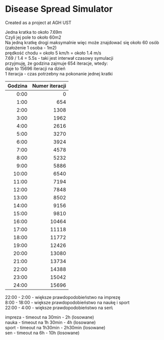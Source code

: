 # Disease Spread Simulator
Created as a project at AGH UST

Jedna kratka to około 7.69m\
Czyli jej pole to około 60m2\
Na jedną kratkę drogi maksymalnie więc może znajdować się około 60 osób (założenie 1 osoba - 1m2)\
prędkość chodu = około 5 km/h = około 1.4 m/s\
7.69 / 1.4 = 5.5s - taki jest interwał czasowy symulacji\
przyjmuję, że godzina zajmuje 654 iteracje, wtedy:\
daje to 15696 iteracji na dzień\
1 iteracja - czas potrzebny na pokonanie jednej kratki


Godzina | Numer iteracji
--------:|--------------:
 0:00  |      0
 1:00  |    654
 2:00  |   1308
 3:00  |   1962
 4:00  |   2616
 5:00  |   3270
 6:00  |   3924
 7:00  |   4578
 8:00  |   5232
 9:00  |   5886
10:00  |   6540
11:00  |   7194
12:00  |   7848
13:00  |   8502
14:00  |   9156
15:00  |   9810
16:00  |  10464
17:00  |  11118
18:00  |  11772
19:00  |  12426
20:00  |  13080
21:00  |  13734
22:00  |  14388
23:00  |  15042
24:00  |  15696



22:00 - 2:00 - większe prawdopodobieństwo na imprezę\
8:00 - 18:00 - większe prawdopodobieństwo na naukę i sport\
22:00 - 4:00 - większe prawdopodobieństwo na sen\

impreza - timeout na 30min - 2h (losowane)\
nauka   - timeout na 1h 30min -  4h (losowane)\
sport - timeout na 1h30min - 2h30min (losowane)\
sen - timeout na 6h - 10h (losowane)